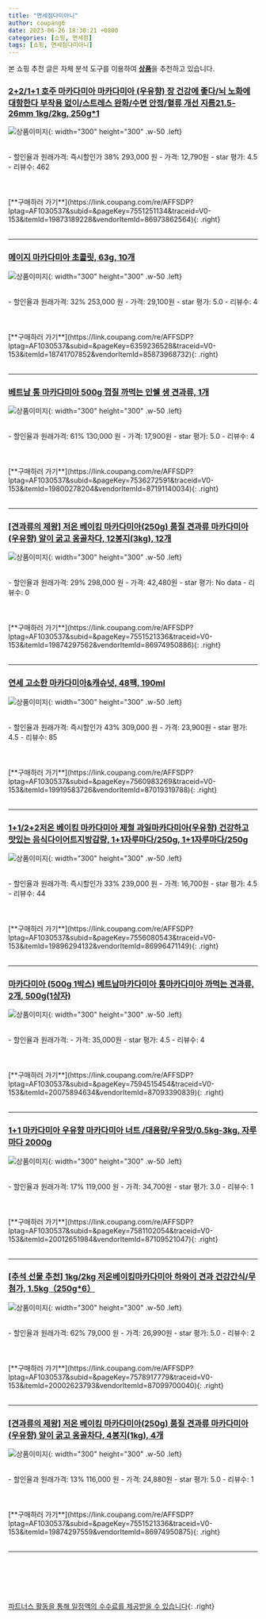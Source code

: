 ```yaml
---
title: "면세점다미아니"
author: coupang6
date: 2023-06-26 18:30:21 +0800
categories: [쇼핑, 면세점]
tags: [쇼핑, 면세점다미아니]
---
```


본 쇼핑 추천 글은 자체 분석 도구를 이용하여 [**상품**](https://link.coupang.com/a/bao1ui)을 추천하고 있습니다.

### [2+2/1+1 호주 마카다미아 마카다미아 (우유향) 장 건강에 좋다/뇌 노화에 대항한다 부작용 없이/스트레스 완화/수면 안정/혈류 개선 지름21.5-26mm 1kg/2kg, 250g*1](https://link.coupang.com/re/AFFSDP?lptag=AF1030537&subid=&pageKey=7551251134&traceid=V0-153&itemId=19873189228&vendorItemId=86973862564)

![상품이미지](https://thumbnail10.coupangcdn.com/thumbnails/remote/230x230ex/image/vendor_inventory/80e0/a1fe38167f3bce6371aa4fffb4b1ed44f32e0184398cd5c9bfc8e517b7bb.png){: width="300" height="300" .w-50 .left}


<br>
- 할인율과 원래가격: 즉시할인가 38%  293,000   원
- 가격: 12,790원
- star 평가: 4.5
- 리뷰수: 462
<br>
<br>
<br>
<br>
[**구매하러 가기**](https://link.coupang.com/re/AFFSDP?lptag=AF1030537&subid=&pageKey=7551251134&traceid=V0-153&itemId=19873189228&vendorItemId=86973862564){: .right}
<br>
<br>

---

### [메이지 마카다미아 초콜릿, 63g, 10개](https://link.coupang.com/re/AFFSDP?lptag=AF1030537&subid=&pageKey=6359236528&traceid=V0-153&itemId=18741707852&vendorItemId=85873968732)

![상품이미지](https://thumbnail8.coupangcdn.com/thumbnails/remote/230x230ex/image/retail/images/a9530639-df81-4c50-8074-903e67007985725750117120934366.png){: width="300" height="300" .w-50 .left}


<br>
- 할인율과 원래가격: 32%  253,000   원
- 가격: 29,100원
- star 평가: 5.0
- 리뷰수: 4
<br>
<br>
<br>
<br>
[**구매하러 가기**](https://link.coupang.com/re/AFFSDP?lptag=AF1030537&subid=&pageKey=6359236528&traceid=V0-153&itemId=18741707852&vendorItemId=85873968732){: .right}
<br>
<br>

---

### [베트남 통 마카다미아 500g 껍질 까먹는 인쉘 생 견과류, 1개](https://link.coupang.com/re/AFFSDP?lptag=AF1030537&subid=&pageKey=7536272591&traceid=V0-153&itemId=19800278204&vendorItemId=87191140034)

![상품이미지](https://thumbnail9.coupangcdn.com/thumbnails/remote/230x230ex/image/vendor_inventory/ec40/f1706ed8f83faca7619479d02709d3f4804b23465972eb71b765e7b02943.jpg){: width="300" height="300" .w-50 .left}


<br>
- 할인율과 원래가격: 61%  130,000   원
- 가격: 17,900원
- star 평가: 5.0
- 리뷰수: 4
<br>
<br>
<br>
<br>
[**구매하러 가기**](https://link.coupang.com/re/AFFSDP?lptag=AF1030537&subid=&pageKey=7536272591&traceid=V0-153&itemId=19800278204&vendorItemId=87191140034){: .right}
<br>
<br>

---

### [[견과류의 제왕] 저온 베이킹 마카다미아(250g) 품질 견과류 마카다미아 (우유향) 알이 굵고 옹골차다, 12봉지(3kg), 12개](https://link.coupang.com/re/AFFSDP?lptag=AF1030537&subid=&pageKey=7551521336&traceid=V0-153&itemId=19874297562&vendorItemId=86974950886)

![상품이미지](https://thumbnail9.coupangcdn.com/thumbnails/remote/230x230ex/image/vendor_inventory/db20/daab5fa8e78bfc4798874f82d41984cdf7b980f5f7828fdf00b7b2c42cf2.jpeg){: width="300" height="300" .w-50 .left}


<br>
- 할인율과 원래가격: 29%  298,000   원
- 가격: 42,480원
- star 평가: No data
- 리뷰수: 0
<br>
<br>
<br>
<br>
[**구매하러 가기**](https://link.coupang.com/re/AFFSDP?lptag=AF1030537&subid=&pageKey=7551521336&traceid=V0-153&itemId=19874297562&vendorItemId=86974950886){: .right}
<br>
<br>

---

### [연세 고소한 마카다미아&캐슈넛, 48팩, 190ml](https://link.coupang.com/re/AFFSDP?lptag=AF1030537&subid=&pageKey=7560983269&traceid=V0-153&itemId=19919583726&vendorItemId=87019319788)

![상품이미지](https://thumbnail9.coupangcdn.com/thumbnails/remote/230x230ex/image/vendor_inventory/5074/7c8825e150aa7fabf23f9c7279a44533ce832b79762384490eb1a1683c12.jpg){: width="300" height="300" .w-50 .left}


<br>
- 할인율과 원래가격: 즉시할인가 43%  309,000   원
- 가격: 23,900원
- star 평가: 4.5
- 리뷰수: 85
<br>
<br>
<br>
<br>
[**구매하러 가기**](https://link.coupang.com/re/AFFSDP?lptag=AF1030537&subid=&pageKey=7560983269&traceid=V0-153&itemId=19919583726&vendorItemId=87019319788){: .right}
<br>
<br>

---

### [1+1/2+2저온 베이킹 마카다미아 제철 과일마카다미아(우유향) 건강하고 맛있는 음식다이어트지방감량, 1+1자루마다/250g, 1+1자루마다/250g](https://link.coupang.com/re/AFFSDP?lptag=AF1030537&subid=&pageKey=7556080543&traceid=V0-153&itemId=19896294132&vendorItemId=86996471149)

![상품이미지](https://thumbnail10.coupangcdn.com/thumbnails/remote/230x230ex/image/vendor_inventory/8720/b2333c73de41447ed49abdbde005b10dd53033e66bca3975f7f9b63a735d.jpg){: width="300" height="300" .w-50 .left}


<br>
- 할인율과 원래가격: 즉시할인가 33%  239,000   원
- 가격: 16,700원
- star 평가: 4.5
- 리뷰수: 44
<br>
<br>
<br>
<br>
[**구매하러 가기**](https://link.coupang.com/re/AFFSDP?lptag=AF1030537&subid=&pageKey=7556080543&traceid=V0-153&itemId=19896294132&vendorItemId=86996471149){: .right}
<br>
<br>

---

### [마카다미아 (500g 1박스) 베트남마카다미아 통마카다미아 까먹는 견과류, 2개, 500g(1상자)](https://link.coupang.com/re/AFFSDP?lptag=AF1030537&subid=&pageKey=7594515454&traceid=V0-153&itemId=20075894634&vendorItemId=87093390839)

![상품이미지](https://thumbnail10.coupangcdn.com/thumbnails/remote/230x230ex/image/vendor_inventory/e617/84a5c7fd1c2357ba22529ac62c05866d0b625f7291bdee1f78773772c1bc.jpg){: width="300" height="300" .w-50 .left}


<br>
- 할인율과 원래가격: 
- 가격: 35,000원
- star 평가: 4.5
- 리뷰수: 4
<br>
<br>
<br>
<br>
[**구매하러 가기**](https://link.coupang.com/re/AFFSDP?lptag=AF1030537&subid=&pageKey=7594515454&traceid=V0-153&itemId=20075894634&vendorItemId=87093390839){: .right}
<br>
<br>

---

### [1+1 마카다미아 우유향 마카다미아 너트 /대용량/우유맛/0.5kg-3kg, 자루마다 2000g](https://link.coupang.com/re/AFFSDP?lptag=AF1030537&subid=&pageKey=7581102054&traceid=V0-153&itemId=20012651984&vendorItemId=87109521047)

![상품이미지](https://thumbnail6.coupangcdn.com/thumbnails/remote/230x230ex/image/vendor_inventory/21f4/dd2751493db5e801fe376b86eff00f07d84cd68fb5c4451620afdecc961b.jpg){: width="300" height="300" .w-50 .left}


<br>
- 할인율과 원래가격: 17%  119,000   원
- 가격: 34,700원
- star 평가: 3.0
- 리뷰수: 1
<br>
<br>
<br>
<br>
[**구매하러 가기**](https://link.coupang.com/re/AFFSDP?lptag=AF1030537&subid=&pageKey=7581102054&traceid=V0-153&itemId=20012651984&vendorItemId=87109521047){: .right}
<br>
<br>

---

### [[추석 선물 추천] 1kg/2kg 저온베이킹마카다미아 하와이 견과 건강간식/무첨가, 1.5kg（250g*6）](https://link.coupang.com/re/AFFSDP?lptag=AF1030537&subid=&pageKey=7578917779&traceid=V0-153&itemId=20002623793&vendorItemId=87099700040)

![상품이미지](https://thumbnail7.coupangcdn.com/thumbnails/remote/230x230ex/image/vendor_inventory/9952/75ce684c3e66d90d67fb8dd2e4694e9e5f14d5ba2a94046c5b28df410a6e.jpg){: width="300" height="300" .w-50 .left}


<br>
- 할인율과 원래가격: 62%  79,000   원
- 가격: 26,990원
- star 평가: 5.0
- 리뷰수: 2
<br>
<br>
<br>
<br>
[**구매하러 가기**](https://link.coupang.com/re/AFFSDP?lptag=AF1030537&subid=&pageKey=7578917779&traceid=V0-153&itemId=20002623793&vendorItemId=87099700040){: .right}
<br>
<br>

---

### [[견과류의 제왕] 저온 베이킹 마카다미아(250g) 품질 견과류 마카다미아 (우유향) 알이 굵고 옹골차다, 4봉지(1kg), 4개](https://link.coupang.com/re/AFFSDP?lptag=AF1030537&subid=&pageKey=7551521336&traceid=V0-153&itemId=19874297559&vendorItemId=86974950875)

![상품이미지](https://thumbnail9.coupangcdn.com/thumbnails/remote/230x230ex/image/vendor_inventory/db20/daab5fa8e78bfc4798874f82d41984cdf7b980f5f7828fdf00b7b2c42cf2.jpeg){: width="300" height="300" .w-50 .left}


<br>
- 할인율과 원래가격: 13%  116,000   원
- 가격: 24,880원
- star 평가: 5.0
- 리뷰수: 1
<br>
<br>
<br>
<br>
[**구매하러 가기**](https://link.coupang.com/re/AFFSDP?lptag=AF1030537&subid=&pageKey=7551521336&traceid=V0-153&itemId=19874297559&vendorItemId=86974950875){: .right}
<br>
<br>

---
<br><br><br><br><br> [파트너스 활동을 통해 일정액의 수수료를 제공받을 수 있습니다](https://link.coupang.com/a/bao1ui){: .right}
